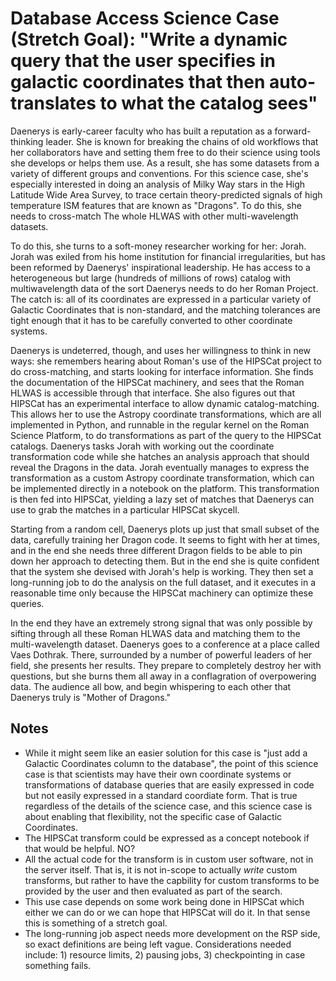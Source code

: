 # Database Access Science Case (Stretch Goal): "Write a dynamic query that the user specifies in galactic coordinates that then auto-translates to what the catalog sees"

Daenerys is early-career faculty who has built a reputation as a forward-thinking leader. She is known for breaking the chains of old workflows that her collaborators have and setting them free to do their science using tools she develops or helps them use. As a result, she has some datasets from a variety of different groups and conventions. For this science case, she's especially interested in doing an analysis of Milky Way stars in the High Latitude Wide Area Survey, to trace certain theory-predicted signals of high temperature ISM features that are known as "Dragons".  To do this, she needs to cross-match The whole HLWAS with other multi-wavelength datasets.

To do this, she turns to a soft-money researcher working for her: Jorah.  Jorah was exiled from his home institution for financial irregularities, but has been reformed by Daenerys' inspirational leadership.  He has access to a heterogeneous but large (hundreds of millions of rows) catalog with multiwavelength data of the sort Daenerys needs to do her Roman Project.  The catch is: all of its coordinates are expressed in a particular variety of Galactic Coordinates that is non-standard, and the matching tolerances are tight enough that it has to be carefully converted to other coordinate systems.

Daenerys is undeterred, though, and uses her willingness to think in new ways: she remembers hearing about Roman's use of the HIPSCat project to do cross-matching, and starts looking for interface information.  She finds the documentation of the HIPSCat machinery, and sees that the Roman HLWAS is accessible through that interface.  She also figures out that HIPSCat has an experimental interface to allow dynamic catalog-matching.  This allows her to use the Astropy coordinate transformations, which are all implemented in Python, and runnable in the regular kernel on the Roman Science Platform, to do transformations as part of the query to the HIPSCat catalogs. Daenerys tasks Jorah with working out the coordinate transformation code while she hatches an analysis approach that should reveal the Dragons in the data.  Jorah eventually manages to express the transformation as a custom Astropy coordinate transformation, which can be implemented directly in a notebook on the platform.  This transformation is then fed into HIPSCat, yielding a lazy set of matches that Daenerys can use to grab the matches in a particular HIPSCat skycell.

Starting from a random cell, Daenerys plots up just that small subset of the data, carefully training her Dragon code.  It seems to fight with her at times, and in the end she needs three different Dragon fields to be able to pin down her approach to detecting them.  But in the end she is quite confident that the system she devised with Jorah's help is working.  They then set a long-running job to do the analysis on the full dataset, and it executes in a reasonable time only because the HIPSCat machinery can optimize these queries.

In the end they have an extremely strong signal that was only possible by sifting through all these Roman HLWAS data and matching them to the multi-wavelength dataset.  Daenerys goes to a conference at a place called Vaes Dothrak.  There, surrounded by a number of powerful leaders of her field, she presents her results.  They prepare to completely destroy her with questions, but she burns them all away in a conflagration of overpowering data.  The audience all bow, and begin whispering to each other that Daenerys truly is "Mother of Dragons."


## Notes 

* While it might seem like an easier solution for this case is "just add a Galactic Coordinates column to the database", the point of this science case is that scientists may have their own coordinate systems or transformations of database queries that are easily expressed in code but not easily expressed in a standard coordiate form. That is true regardless of the details of the science case, and this science case is about enabling that flexibility, not the specific case of Galactic Coordinates.
* The HIPSCat transform could be expressed as a concept notebook if that would be helpful. NO?
* All the actual code for the transform is in custom user software, not in the server itself. That is, it is not in-scope to actually *write* custom transforms, but rather to have the capbility for custom transforms to be provided by the user and then evaluated as part of the search.
* This use case depends on some work being done in HIPSCat which either we can do or we can hope that HIPSCat will do it.  In that sense this is something of a stretch goal.
* The long-running job aspect needs more development on the RSP side, so exact definitions are being left vague. Considerations needed include: 1) resource limits, 2) pausing jobs, 3) checkpointing in case something fails.